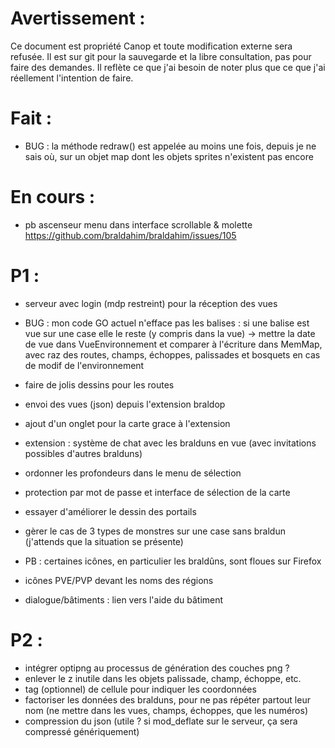 Avertissement :
===============

Ce document est propriété Canop et toute modification externe sera refusée. Il est sur git pour la sauvegarde et la libre consultation, pas pour faire des demandes. Il reflète ce que j'ai besoin de noter plus que ce que j'ai réellement l'intention de faire.

Fait :
======

* BUG : la méthode redraw() est appelée au moins une fois, depuis je ne sais où, sur un objet map dont les objets sprites n'existent pas encore

En cours :
==========

* pb ascenseur menu dans interface scrollable & molette https://github.com/braldahim/braldahim/issues/105

P1 :
====


* serveur avec login (mdp restreint) pour la réception des vues

* BUG : mon code GO actuel n'efface pas les balises : si une balise est vue sur une case elle le reste (y compris dans la vue)
	-> mettre la date de vue dans VueEnvironnement et comparer à l'écriture dans MemMap, avec raz des routes, champs, échoppes, palissades et bosquets en cas de modif de l'environnement
* faire de jolis dessins pour les routes

* envoi des vues (json) depuis l'extension braldop
* ajout d'un onglet pour la carte grace à l'extension

* extension : système de chat avec les bralduns en vue (avec invitations possibles d'autres bralduns)
* ordonner les profondeurs dans le menu de sélection
* protection par mot de passe et interface de sélection de la carte
* essayer d'améliorer le dessin des portails
* gèrer le cas de 3 types de monstres sur une case sans braldun (j'attends que la situation se présente)
* PB : certaines icônes, en particulier les braldûns, sont floues sur Firefox
* icônes PVE/PVP devant les noms des régions
* dialogue/bâtiments : lien vers l'aide du bâtiment

P2 :
====

* intégrer optipng au processus de génération des couches png ?
* enlever le z inutile dans les objets palissade, champ, échoppe, etc.
* tag (optionnel) de cellule pour indiquer les coordonnées
* factoriser les données des bralduns, pour ne pas répéter partout leur nom (ne mettre dans les vues, champs, échoppes, que les numéros)
* compression du json (utile ? si mod_deflate sur le serveur, ça sera compressé génériquement)

